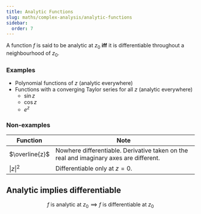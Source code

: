 ```yaml
---
title: Analytic Functions
slug: maths/complex-analysis/analytic-functions
sidebar:
  order: 7
---
```


A function $f$ is said to be analytic at $z_0$ **iff** it is differentiable
throughout a neighbourhood of $z_0$.

### Examples

- Polynomial functions of $z$ (analytic everywhere)
- Functions with a converging Taylor series for all $z$ (analytic everywhere)
  - $\sin z$
  - $\cos z$
  - $e^z$

### Non-examples

| Function             | Note                                                                                   |
| -------------------- | -------------------------------------------------------------------------------------- |
| $\overline{z}$       | Nowhere differentiable. Derivative taken on the real and imaginary axes are different. |
| $\lvert z \rvert ^2$ | Differentiable only at $z=0$.                                                          |

## Analytic implies differentiable

```math
f \text{ is analytic at } z_0 \implies f \text{ is differentiable at } z_0
```
